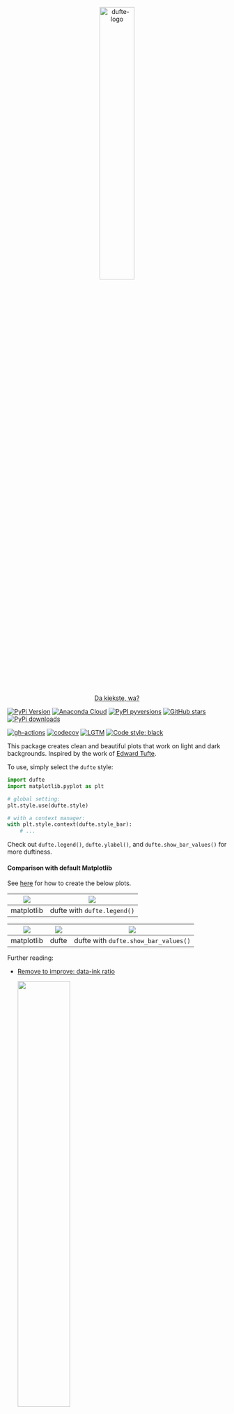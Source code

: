 <p align="center">
  <a href="https://github.com/nschloe/dufte"><img alt="dufte-logo" src="https://nschloe.github.io/dufte/logo.svg" width="40%"></a>
  <p align="center"><a href="https://en.wikipedia.org/wiki/Berlin_German">Da kiekste, wa?</a></p>
</p>

[![PyPi Version](https://img.shields.io/pypi/v/dufte.svg?style=flat-square)](https://pypi.org/project/dufte/)
[![Anaconda Cloud](https://anaconda.org/conda-forge/dufte/badges/version.svg?=style=flat-square)](https://anaconda.org/conda-forge/dufte/)
[![PyPI pyversions](https://img.shields.io/pypi/pyversions/dufte.svg?style=flat-square)](https://pypi.org/project/dufte/)
[![GitHub stars](https://img.shields.io/github/stars/nschloe/dufte.svg?logo=github&label=Stars&logoColor=white&style=flat-square)](https://github.com/nschloe/dufte)
[![PyPi downloads](https://img.shields.io/pypi/dm/dufte.svg?style=flat-square)](https://pypistats.org/packages/dufte)

[![gh-actions](https://img.shields.io/github/workflow/status/nschloe/dufte/ci?style=flat-square)](https://github.com/nschloe/dufte/actions?query=workflow%3Aci)
[![codecov](https://img.shields.io/codecov/c/github/nschloe/dufte.svg?style=flat-square)](https://codecov.io/gh/nschloe/dufte)
[![LGTM](https://img.shields.io/lgtm/grade/python/github/nschloe/dufte.svg?style=flat-square)](https://lgtm.com/projects/g/nschloe/dufte)
[![Code style: black](https://img.shields.io/badge/code%20style-black-000000.svg?style=flat-square)](https://github.com/psf/black)

This package creates clean and beautiful plots that work on light and dark backgrounds.
Inspired by the work of [Edward Tufte](https://en.wikipedia.org/wiki/Edward_Tufte).

To use, simply select the `dufte` style:
```python
import dufte
import matplotlib.pyplot as plt

# global setting:
plt.style.use(dufte.style)

# with a context manager:
with plt.style.context(dufte.style_bar):
    # ...
```

Check out `dufte.legend()`, `dufte.ylabel()`, and `dufte.show_bar_values()` for more
duftiness.

#### Comparison with default Matplotlib

See [here](tests/tests/create_comparison.py) for how to create the below plots.

<img src="https://nschloe.github.io/dufte/ex1-mpl.svg"/> |  <img src="https://nschloe.github.io/dufte/ex1-dufte.svg"/>
:----:|:----:|
matplotlib | dufte with `dufte.legend()` |

<img src="https://nschloe.github.io/dufte/bars-mpl.svg"/> | <img src="https://nschloe.github.io/dufte/bars-dufte1.svg"/> | <img src="https://nschloe.github.io/dufte/bars-dufte2.svg"/>
:----:|:----:|:----:|
matplotlib | dufte | dufte with `dufte.show_bar_values()` |


Further reading:

 * [Remove to improve: data-ink ratio](https://www.darkhorseanalytics.com/blog/data-looks-better-naked)

   <img src="https://nschloe.github.io/dufte/data-ink.webp" width="50%"/>

 * [Remove to improve: Line Graph Edition](https://youtu.be/bDbJBWvonVI)
 * [Show the Data - Maximize the Data Ink Ratio](https://youtu.be/pCp0a5_YIWE)
 * [Randal S. Olson's blog entry](http://www.randalolson.com/2014/06/28/how-to-make-beautiful-data-visualizations-in-python-with-matplotlib/)
 * [prettyplotlib](https://github.com/olgabot/prettyplotlib)
 * [Wikipedia: Chartjunk](https://en.wikipedia.org/wiki/Chartjunk)

Projects using dufte:

 * [perfplot](https://github.com/nschloe/perfplot)
 * [stargraph](https://github.com/nschloe/stargraph)


### Background
[![xdoc](https://img.shields.io/badge/Rendered%20with-xdoc-f2eecb?style=flat-square)](https://chrome.google.com/webstore/detail/xdoc/anidddebgkllnnnnjfkmjcaallemhjee)

The position $`x_i`$ of the line annotations is computed as the solution of a
non-negative least-squares problem
```math
\begin{align}
\frac{1}{2}\sum_i (x_i - t_i)^2 \to \min_x,\\
(x_i - x_j)^2 \ge a^2 \quad \forall i,j.
\end{align}
```
where $`a`$ is the minimum distance between two entries and $`t_i`$ is the target
position.


### Testing

To run the dufte unit tests, check out this repository and type
```
pytest
```

### License
This software is published under the [GPLv3
license](https://www.gnu.org/licenses/gpl-3.0.en.html).
